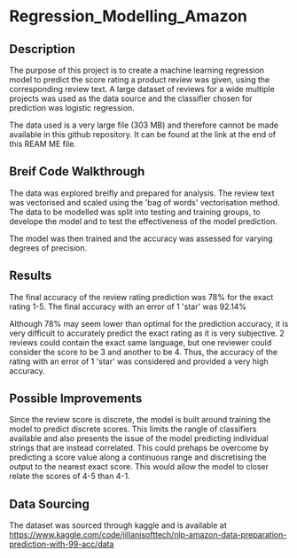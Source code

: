 # Regression_Modelling_Amazon
## Description
The purpose of this project is to create a machine learning regression model to predict the score rating a product review was given, using the corresponding review text. A large dataset of reviews for a wide multiple projects was used as the data source and the classifier chosen for prediction was logistic regression.

The data used is a very large file (303 MB) and therefore cannot be made available in this github repository. It can be found at the link at the end of this REAM ME file.

## Breif Code Walkthrough
The data was explored breifly and prepared for analysis. The review text was vectorised and scaled using the 'bag of words' vectorisation method. The data to be modelled was split into testing and training groups, to develope the model and to test the effectiveness of the model prediction. 

The model was then trained and the accuracy was assessed for varying degrees of precision.

## Results
The final accuracy of the review rating prediction was 78% for the exact rating 1-5. The final accuracy with an error of 1 'star' was 92.14%

Although 78% may seem lower than optimal for the prediction accuracy, it is very difficult to accurately predict the exact rating as it is very subjective. 2 reviews could contain the exact same language, but one reviewer could consider the score to be 3 and another to be 4. Thus, the accuracy of the rating with an error of 1 'star' was considered and provided a very high accuracy.

## Possible Improvements
Since the review score is discrete, the model is built around training the model to predict discrete scores. This limits the rangle of classifiers available and also presents the issue of the model predicting individual strings that are instead correlated. This could prehaps be overcome by predicting a score value along a continuous range and discretising the output to the nearest exact score. This would allow the model to closer relate the scores of 4-5 than 4-1.

## Data Sourcing
The dataset was sourced through kaggle and is available at https://www.kaggle.com/code/jillanisofttech/nlp-amazon-data-preparation-prediction-with-99-acc/data
